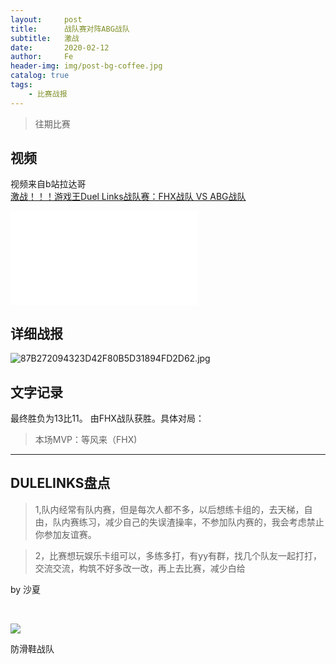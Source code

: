 ```yaml
---
layout:     post
title:      战队赛对阵ABG战队
subtitle:   激战
date:       2020-02-12
author:     Fe
header-img: img/post-bg-coffee.jpg
catalog: true
tags:
    - 比赛战报
---
```

>往期比赛

## 视频

视频来自b站拉达哥
<br>
[激战！！！游戏王Duel Links战队赛：FHX战队 VS ABG战队](https://www.bilibili.com/video/av88370575)
<br>
<iframe src="//player.bilibili.com/player.html?aid=87366720&cid=149281459&page=1" scrolling="no" border="0" frameborder="no" framespacing="0" allowfullscreen="true"> </iframe>

## 详细战报

![87B272094323D42F80B5D31894FD2D62.jpg](https://i.loli.net/2020/02/12/UBSqmoYJ67bjZgE.jpg)





## 文字记录

最终胜负为13比11。
由FHX战队获胜。具体对局：




>本场MVP：等风来（FHX)   

----

## DULELINKS盘点

>1,队内经常有队内赛，但是每次人都不多，以后想练卡组的，去天梯，自由，队内赛练习，减少自己的失误渣操率，不参加队内赛的，我会考虑禁止你参加友谊赛。

>2，比赛想玩娱乐卡组可以，多练多打，有yy有群，找几个队友一起打打，交流交流，构筑不好多改一改，再上去比赛，减少白给

by 沙夏

<br/>


![](https://ftp.bmp.ovh/imgs/2020/02/cf68a58bd43dd722.png)



防滑鞋战队
